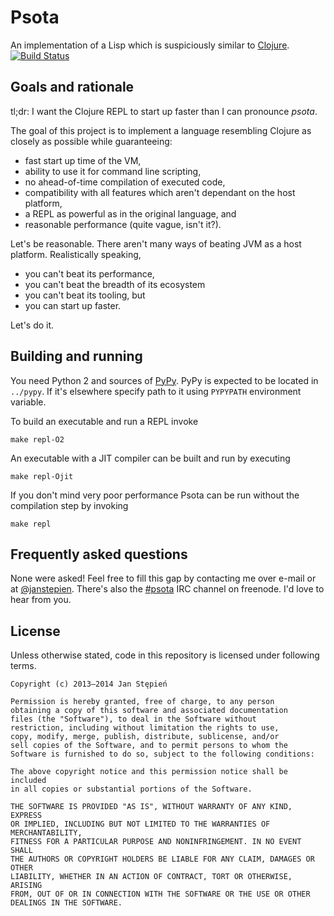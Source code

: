 # Psota

An implementation of a Lisp which is suspiciously similar to [Clojure][clj].
[![Build Status](https://travis-ci.org/jstepien/psota.svg)](https://travis-ci.org/jstepien/psota)

## Goals and rationale

tl;dr: I want the Clojure REPL to start up faster than I can pronounce _psota_.

The goal of this project is to implement a language resembling Clojure as
closely as possible while guaranteeing:

  - fast start up time of the VM,
  - ability to use it for command line scripting,
  - no ahead-of-time compilation of executed code,
  - compatibility with all features which aren't dependant on the host platform,
  - a REPL as powerful as in the original language, and
  - reasonable performance (quite vague, isn't it?).

Let's be reasonable. There aren't many ways of beating JVM as a host platform.
Realistically speaking,

  - you can't beat its performance,
  - you can't beat the breadth of its ecosystem
  - you can't beat its tooling, but
  - you can start up faster.

Let's do it.

## Building and running

You need Python 2 and sources of [PyPy][pypy].
PyPy is expected to be located in `../pypy`.
If it's elsewhere specify path to it using `PYPYPATH` environment variable.

To build an executable and run a REPL invoke

    make repl-O2

An executable with a JIT compiler can be built and run by executing

    make repl-Ojit

If you don't mind very poor performance Psota can be run without the compilation
step by invoking

    make repl

## Frequently asked questions

None were asked! Feel free to fill this gap by contacting me over e-mail or at
[@janstepien][twitter]. There's also the [#psota][irc] IRC channel on freenode.
I'd love to hear from you.

## License

Unless otherwise stated, code in this repository is licensed under following
terms.

    Copyright (c) 2013–2014 Jan Stępień

    Permission is hereby granted, free of charge, to any person
    obtaining a copy of this software and associated documentation
    files (the "Software"), to deal in the Software without
    restriction, including without limitation the rights to use,
    copy, modify, merge, publish, distribute, sublicense, and/or
    sell copies of the Software, and to permit persons to whom the
    Software is furnished to do so, subject to the following conditions:

    The above copyright notice and this permission notice shall be included
    in all copies or substantial portions of the Software.

    THE SOFTWARE IS PROVIDED "AS IS", WITHOUT WARRANTY OF ANY KIND, EXPRESS
    OR IMPLIED, INCLUDING BUT NOT LIMITED TO THE WARRANTIES OF MERCHANTABILITY,
    FITNESS FOR A PARTICULAR PURPOSE AND NONINFRINGEMENT. IN NO EVENT SHALL
    THE AUTHORS OR COPYRIGHT HOLDERS BE LIABLE FOR ANY CLAIM, DAMAGES OR OTHER
    LIABILITY, WHETHER IN AN ACTION OF CONTRACT, TORT OR OTHERWISE, ARISING
    FROM, OUT OF OR IN CONNECTION WITH THE SOFTWARE OR THE USE OR OTHER
    DEALINGS IN THE SOFTWARE.

[pypy]: http://pypy.org/download.html#building-from-source
[clj]: http://clojure.org/
[twitter]: https://twitter.com/janstepien
[irc]: https://webchat.freenode.net/?channels=%23psota
